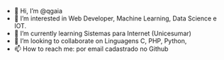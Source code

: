 - 👋 Hi, I’m @qgaia
- 👀 I’m interested in  Web Developer, Machine Learning, Data Science e IOT.
- 🌱 I’m currently learning  Sistemas para Internet (Unicesumar)
- 💞️ I’m looking to collaborate on  Linguagens C, PHP, Python,
- 📫 How to reach me: por email cadastrado no Github

<!---
qgaia/qgaia is a ✨ special ✨ repository because its `README.md` (this file) appears on your GitHub profile.
You can click the Preview link to take a look at your changes.
--->
